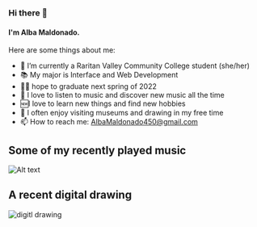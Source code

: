 ### Hi there 👋


#### I'm Alba Maldonado.
Here are some things about me:

- 🏫 I’m currently a Raritan Valley Community College student (she/her)
- 📚 My major is Interface and Web Development
- 👩‍🎓 hope to graduate next spring of 2022
- 🎵 I love to listen to music and discover new music all the time
- 🆕I love to learn new things and find new hobbies
- 🎨 I often enjoy visiting museums and drawing in my free time
- 📫 How to reach me: AlbaMaldonado450@gmail.com

## Some of my recently played music
![Alt text](https://spotify-recently-played-readme.vercel.app/api?user=forever29ieze)

## A recent digital drawing
![digitl drawing](https://user-images.githubusercontent.com/71994650/150731913-0ee9f645-acdc-4c0f-a6f0-3ade39a84ee4.jpg)
